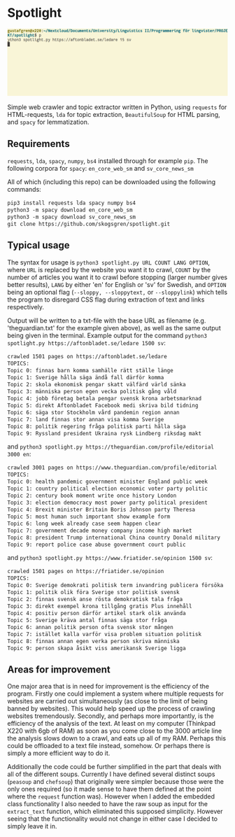 # Spotlight

![](example.gif)

Simple web crawler and topic extractor written in Python, using `requests` for 
HTML-requests, `lda` for topic extraction, `BeautifulSoup` for HTML parsing,
and `spacy` for lemmatization.

## Requirements

`requests`, `lda`, `spacy`, `numpy`, `bs4` installed through for example `pip`. 
The following corpora for `spacy`: `en_core_web_sm` and `sv_core_news_sm`

All of which (including this repo) can be downloaded using the following 
commands:

```
pip3 install requests lda spacy numpy bs4
python3 -m spacy download en_core_web_sm
python3 -m spacy download sv_core_news_sm
git clone https://github.com/skogsgren/spotlight.git
```

## Typical usage

The syntax for usage is `python3 spotlight.py URL COUNT LANG OPTION`, where 
`URL` is replaced by the website you want it to crawl, `COUNT` by the number 
of articles you want it to crawl before stopping (larger number gives better
results), `LANG` by either 'en' for English or 'sv' for Swedish, and `OPTION`
being an optional flag (`--sloppy, --sloppytext,` or `--sloppylink`) which
tells the program to disregard CSS flag during extraction of text and links
respectively.

Output will be written to a txt-file with the base URL as filename (e.g. 
'theguardian.txt' for the example given above), as well as the same output 
being given in the terminal. Example output for the command
`python3 spotlight.py https://aftonbladet.se/ledare 1500 sv`:

```
crawled 1501 pages on https://aftonbladet.se/ledare
TOPICS:
Topic 0: finnas barn komma samhälle rätt ställe länge
Topic 1: Sverige hålla säga ändå fall därför komma
Topic 2: skola ekonomisk pengar skatt välfärd värld sänka
Topic 3: människa person egen vecka politisk gång våld
Topic 4: jobb företag betala pengar svensk krona arbetsmarknad
Topic 5: direkt Aftonbladet Facebook medi skriva bild tidning
Topic 6: säga stor Stockholm vård pandemin region annan
Topic 7: land finnas stor annan visa komma Sverige
Topic 8: politik regering fråga politisk parti hålla säga
Topic 9: Ryssland president Ukraina rysk Lindberg riksdag makt
```

and `python3 spotlight.py https://theguardian.com/profile/editorial 3000 en`:

```
crawled 3001 pages on https://www.theguardian.com/profile/editorial
TOPICS:
Topic 0: health pandemic government minister England public week
Topic 1: country political election economic voter party politic
Topic 2: century book moment write once history London
Topic 3: election democracy most power party political president
Topic 4: Brexit minister Britain Boris Johnson party Theresa
Topic 5: most human such important show example form
Topic 6: long week already case seem happen clear
Topic 7: government decade money company income high market
Topic 8: president Trump international China country Donald military
Topic 9: report police case abuse government court public
```

and `python3 spotlight.py https://www.friatider.se/opinion 1500 sv`:

```
crawled 1501 pages on https://friatider.se/opinion
TOPICS:
Topic 0: Sverige demokrati politisk term invandring publicera försöka
Topic 1: politik olik föra Sverige stor politisk svensk
Topic 2: finnas svensk anse rösta demokratisk tala fråga
Topic 3: direkt exempel krona tillgång gratis Plus innehåll
Topic 4: positiv person därför artikel stark olik använda
Topic 5: Sverige kräva antal finnas säga stor fråga
Topic 6: annan politik person ofta svensk stor mången
Topic 7: istället kalla varför visa problem situation politisk
Topic 8: finnas annan egen verka person skriva människa
Topic 9: person skapa åsikt viss amerikansk Sverige ligga
```

## Areas for improvement

One major area that is in need for improvement is the efficiency of the 
program. Firstly one could implement a system where multiple requests for 
websites are carried out simultaneously (as close to the limit of being banned
by websites). This would help speed up the process of crawling websites 
tremendously. Secondly, and perhaps more importantly, is the efficiency of
the analysis of the text. At least on my computer (Thinkpad X220 with 6gb of 
RAM) as soon as you come close to the 3000 article line the analysis slows down
to a crawl, and eats up all of my RAM. Perhaps this could be offloaded to a 
text file instead, somehow. Or perhaps there is simply a more efficient way
to do it.

Additionally the code could be further simplified in the part that deals with
all of the different soups. Currently I have defined several distinct soups
(`peasoup` and `chefsoup`) that originally were simpler because those were
the only ones required (so it made sense to have them defined at the point
where the `request` function was). However when I added the embedded class
functionality I also needed to have the raw soup as input for the 
`extract_text` function, which eliminated this supposed simplicity. However
seeing that the functionality would not change in either case I decided to 
simply leave it in.

